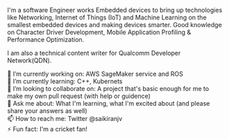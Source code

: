 I'm a software Engineer works Embedded devices to bring up technologies like Networking, Internet of Things (IoT) and Machine Learning on the smallest embedded devices and making devices smarter. Good knowledge on Character Driver Development, Mobile Application Profiling & Performance Optimization. 

I am also a technical content writer for Qualcomm Developer Network(QDN).

🔭 I’m currently working on: AWS SageMaker service and ROS
<br>
🌱 I’m currently learning: C++, Kubernets
<br>
👯 I’m looking to collaborate on: A project that's basic enough for me to make my own pull request (with help or guidence)
<br>
💬 Ask me about: What I'm learning, what I'm excited about (and please share your answers as well)
<br>
📫 How to reach me: Twitter @saikiranjv
<br>
⚡ Fun fact: I'm a cricket fan!

